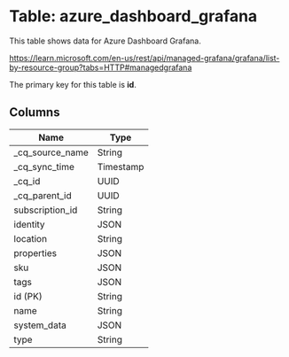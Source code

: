 # Table: azure_dashboard_grafana

This table shows data for Azure Dashboard Grafana.

https://learn.microsoft.com/en-us/rest/api/managed-grafana/grafana/list-by-resource-group?tabs=HTTP#managedgrafana

The primary key for this table is **id**.

## Columns

| Name          | Type          |
| ------------- | ------------- |
|_cq_source_name|String|
|_cq_sync_time|Timestamp|
|_cq_id|UUID|
|_cq_parent_id|UUID|
|subscription_id|String|
|identity|JSON|
|location|String|
|properties|JSON|
|sku|JSON|
|tags|JSON|
|id (PK)|String|
|name|String|
|system_data|JSON|
|type|String|